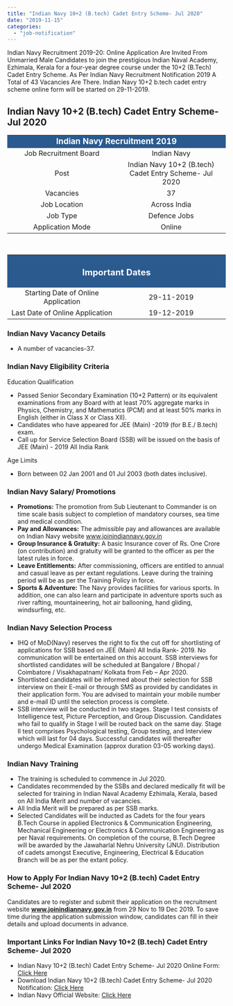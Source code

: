 ```yaml
---
title: "Indian Navy 10+2 (B.tech) Cadet Entry Scheme- Jul 2020"
date: "2019-11-15"
categories: 
  - "job-notification"
---
```


Indian Navy Recruitment 2019-20: Online Application Are Invited From Unmarried Male Candidates to join the prestigious Indian Naval Academy, Ezhimala, Kerala for a four-year degree course under the 10+2 (B.Tech) Cadet Entry Scheme. As Per Indian Navy Recruitment Notification 2019 A Total of 43 Vacancies Are There. Indian Navy 10+2 b.tech cadet entry scheme online form will be started on 29-11-2019.

## **Indian Navy 10+2 (B.tech) Cadet Entry Scheme- Jul 2020**

<table style="border-collapse: collapse; width: 100%;"><tbody><tr><td style="width: 50%; background-color: #2a5a8e; text-align: center;" colspan="2"><span style="font-size: 14pt;"><strong><span style="color: #ffffff;">Indian Navy Recruitment 2019</span></strong></span></td></tr><tr><td style="width: 50%; text-align: center;"><span style="font-size: 12pt;">Job Recruitment Board</span></td><td style="width: 50%; text-align: center;"><span style="font-size: 12pt;">Indian Navy</span></td></tr><tr><td style="width: 50%; text-align: center;"><span style="font-size: 12pt;">Post</span></td><td style="width: 50%; text-align: center;"><span style="font-size: 12pt;">Indian Navy 10+2 (B.tech) Cadet Entry Scheme- Jul 2020</span></td></tr><tr><td style="width: 50%; text-align: center;"><span style="font-size: 12pt;">Vacancies</span></td><td style="width: 50%; text-align: center;"><span style="font-size: 12pt;">37</span></td></tr><tr><td style="width: 50%; text-align: center;"><span style="font-size: 12pt;">Job Location</span></td><td style="width: 50%; text-align: center;"><span style="font-size: 12pt;">Across India</span></td></tr><tr><td style="width: 50%; text-align: center;"><span style="font-size: 12pt;">Job Type</span></td><td style="width: 50%; text-align: center;"><span style="font-size: 12pt;">Defence Jobs</span></td></tr><tr><td style="width: 50%; text-align: center;"><span style="font-size: 12pt;">Application Mode</span></td><td style="width: 50%; text-align: center;"><span style="font-size: 12pt;">Online</span></td></tr></tbody></table>

 

<table style="border-collapse: collapse;"><tbody><tr><td style="width: 50%; background-color: #2a5a8e; text-align: center;" colspan="2"><h3><strong><span style="font-size: 15pt; color: #ffffff;">Important Dates</span></strong></h3></td></tr><tr><td style="width: 50%; text-align: center;"><span style="font-size: 12pt;">Starting Date of Online Application</span></td><td style="width: 50%; text-align: center;"><span style="font-size: 12pt;">29-11-2019</span></td></tr><tr><td style="width: 50%; text-align: center;"><span style="font-size: 12pt;">Last Date of Online Application</span></td><td style="width: 50%; text-align: center;"><span style="font-size: 12pt;">19-12-2019</span></td></tr></tbody></table>

### **Indian Navy Vacancy Details**

- A number of vacancies-37.

### **Indian Navy Eligibility Criteria**

Education Qualification

- Passed Senior Secondary Examination (10+2 Pattern) or its equivalent examinations from any Board with at least 70% aggregate marks in Physics, Chemistry, and Mathematics (PCM) and at least 50% marks in English (either in Class X or Class XII).
- Candidates who have appeared for JEE (Main) -2019 (for B.E./ B.tech) exam.
- Call up for Service Selection Board (SSB) will be issued on the basis of JEE (Main) - 2019 All India Rank

Age Limits

- Born between 02 Jan 2001 and 01 Jul 2003 (both dates inclusive).

### **Indian Navy Salary/ Promotions**

- **Promotions:** The promotion from Sub Lieutenant to Commander is on time scale basis subject to completion of mandatory courses, sea time and medical condition.
- **Pay and Allowances:** The admissible pay and allowances are available on Indian Navy website www.joinindiannavy.gov.in
- **Group Insurance & Gratuity:** A basic Insurance cover of Rs. One Crore (on contribution) and gratuity will be granted to the officer as per the latest rules in force.
- **Leave Entitlements:** After commissioning, officers are entitled to annual and casual leave as per extant regulations. Leave during the training period will be as per the Training Policy in force.
- **Sports & Adventure:** The Navy provides facilities for various sports. In addition, one can also learn and participate in adventure sports such as river rafting, mountaineering, hot air ballooning, hand gliding, windsurfing, etc.

### **Indian Navy Selection Process**

- IHQ of MoD(Navy) reserves the right to fix the cut off for shortlisting of applications for SSB based on JEE (Main) All India Rank- 2019. No communication will be entertained on this account. SSB interviews for shortlisted candidates will be scheduled at Bangalore / Bhopal / Coimbatore / Visakhapatnam/ Kolkata from Feb – Apr 2020.
- Shortlisted candidates will be informed about their selection for SSB interview on their E-mail or through SMS as provided by candidates in their application form. You are advised to maintain your mobile number and e-mail ID until the selection process is complete.
- SSB interview will be conducted in two stages. Stage I test consists of Intelligence test, Picture Perception, and Group Discussion. Candidates who fail to qualify in Stage I will be routed back on the same day. Stage II test comprises Psychological testing, Group testing, and Interview which will last for 04 days. Successful candidates will thereafter undergo Medical Examination (approx duration 03-05 working days).

### **Indian Navy Training**

- The training is scheduled to commence in Jul 2020.
- Candidates recommended by the SSBs and declared medically fit will be selected for training in Indian Naval Academy Ezhimala, Kerala, based on All India Merit and number of vacancies.
- All India Merit will be prepared as per SSB marks.
- Selected Candidates will be inducted as Cadets for the four years B.Tech Course in applied Electronics & Communication Engineering, Mechanical Engineering or Electronics & Communication Engineering as per Naval requirements. On completion of the course, B.Tech Degree will be awarded by the Jawaharlal Nehru University (JNU). Distribution of cadets amongst Executive, Engineering, Electrical & Education Branch will be as per the extant policy.

### **How to Apply For Indian Navy 10+2 (B.tech) Cadet Entry Scheme- Jul 2020**

Candidates are to register and submit their application on the recruitment website **www.joinindiannavy.gov.in** from 29 Nov to 19 Dec 2019. To save time during the application submission window, candidates can fill in their details and upload documents in advance.

### **Important Links For Indian Navy 10+2 (B.tech) Cadet Entry Scheme- Jul 2020**

- Indian Navy 10+2 (B.tech) Cadet Entry Scheme- Jul 2020 Online Form: [Click Here](https://www.joinindiannavy.gov.in/en/account/login)
- Download Indian Navy 10+2 (B.tech) Cadet Entry Scheme- Jul 2020 Notification: [Click Here](https://freegovtjobalert.in/wp-content/uploads/2019/11/Notification-Indian-Navy-102-B-Tech-Cadre-Entry-Scheme.pdf)
- Indian Navy Official Website: [Click Here](http://www.joinindiannavy.gov.in/)

